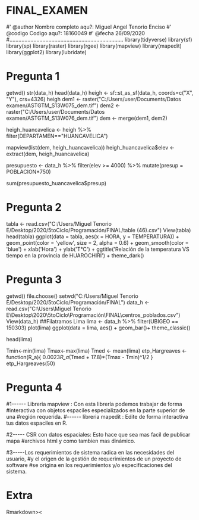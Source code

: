 # FINAL_EXAMEN
#' @author Nombre completo aqu?: Miguel Angel Tenorio Enciso
#' @codigo Codigo aqu?: 18160049
#' @fecha 26/09/2020
#............................................................................
library(tidyverse)
library(sf)
library(sp)
library(raster)
library(rgee)
library(mapview)
library(mapedit)
library(ggplot2)
library(lubridate)
# Pregunta 1
getwd()
str(data_h)
head(data_h)
heigh <- sf::st_as_sf(data_h, coords=c("X", "Y"), crs=4326)
heigh
dem1 <- raster("C:/Users/user/Documents/Datos examen/ASTGTM_S13W075_dem.tif")
dem2 <- raster("C:/Users/user/Documents/Datos examen/ASTGTM_S13W076_dem.tif")
dem <- merge(dem1, dem2)


heigh_huancavelica <- heigh %>%
  filter(DEPARTAMEN=="HUANCAVELICA")

mapview(list(dem, heigh_huancavelica))
heigh_huancavelica$elev <- extract(dem, heigh_huancavelica)

presupuesto <- data_h %>%
  filter(elev >= 4000) %>%
  mutate(presup = POBLACION*750)

sum(presupuesto_huancavelica$presup)



# Pregunta 2
tabla <- read.csv("C:/Users/Miguel Tenorio E/Desktop/2020/5toCiclo/Programación/FINAL/table (46).csv")
View(tabla)
head(tabla)
ggplot(data = tabla, aes(x = HORA, y = TEMPERATURA)) + 
  geom_point(color = 'yellow', size = 2, alpha = 0.6) +
  geom_smooth(color = 'blue') + 
  xlab('Hora') + 
  ylab('T°C') +
  ggtitle('Relación de la temperatura VS tiempo en la provincia de HUAROCHIRI') + 
  theme_dark()

# Pregunta 3
getwd()
file.choose()
setwd("C:/Users/Miguel Tenorio E/Desktop/2020/5toCiclo/Programación/FINAL")
data_h <- read.csv("C:\\Users\\Miguel Tenorio E\\Desktop\\2020\\5toCiclo\\Programación\\FINAL\\centros_poblados.csv")
View(data_h)
##Filatramos Lima
lima <- data_h %>% 
  filter(UBIGEO == 150303)
plot(lima)
ggplot(data = lima, aes() + 
  geom_bar()+
  theme_classic()
  
head(lima)

Tmin<-min(lima)
Tmax<-max(lima)
Tmed <- mean(lima)
etp_Hargreaves <- function(R_a){
  0.0023*R_a*(Tmed + 17.8)*(Tmax - Tmin)^1/2
}
etp_Hargreaves(50)
# Pregunta 4
#1------ Libreria mapview : Con esta librería podemos trabajar de forma 
#interactiva con objetos espaciles especializados en la parte superior de una
#región requerida.
#------ libreria mapedit : Edite de forma interactiva tus datos espaciles en R.

#2----- CSR con datos espaciales: Esto hace que sea mas facil de publicar mapa
#archivos html y como tambien mas dinámico.

#3-----Los requerimientos de sistema radica en las necesidades del usuario,
#y el origen de la gestión de requerimientos de un proyecto de software
#se origina en los requerimientos y/o especificaciones del sistema.

# Extra
Rmarkdown><
